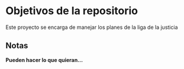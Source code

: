 # Objetivos de la repositorio

Este proyecto se encarga de manejar los planes de la liga de la justicia


## Notas
**Pueden hacer lo que quieran...**
